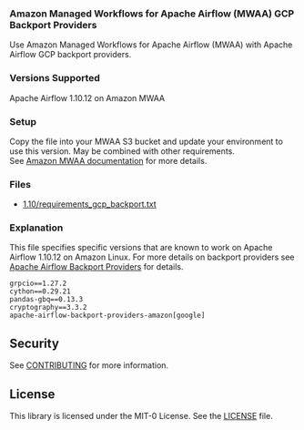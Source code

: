 ### Amazon Managed Workflows for Apache Airflow (MWAA) GCP Backport Providers

Use Amazon Managed Workflows for Apache Airflow (MWAA) with Apache Airflow GCP backport providers.

### Versions Supported

Apache Airflow 1.10.12 on Amazon MWAA

### Setup 

Copy the file into your MWAA S3 bucket and update your environment to use this version.  May be combined with other requirements.  
See [Amazon MWAA documentation](https://docs.aws.amazon.com/mwaa/latest/userguide/working-dags-dependencies.html) for more details.

### Files

* [1.10/requirements_gcp_backport.txt](1.10/requirements_gcp_backport.txt)

### Explanation

This file specifies specific versions that are known to work on Apache Airflow 1.10.12 on Amazon Linux.  For more details on backport providers 
see [Apache Airflow Backport Providers](https://airflow.apache.org/docs/apache-airflow/stable/backport-providers.html) for details.
```
grpcio==1.27.2
cython==0.29.21
pandas-gbq==0.13.3
cryptography==3.3.2
apache-airflow-backport-providers-amazon[google]
```
## Security

See [CONTRIBUTING](../../blob/main/CONTRIBUTING.md#security-issue-notifications) for more information.

## License

This library is licensed under the MIT-0 License. See the [LICENSE](../../LICENSE) file.

